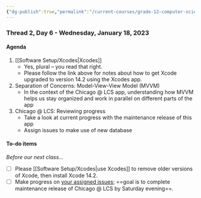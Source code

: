 ```yaml
---
{"dg-publish":true,"permalink":"/current-courses/grade-12-computer-science/thread-2/day-6/","dgHomeLink":false}
---
```


### Thread 2, Day 6 - Wednesday, January 18, 2023
#### Agenda

1. [[Software Setup/Xcodes|Xcodes]]
	- Yes, plural – you read that right.
	- Please follow the link above for notes about how to get Xcode upgraded to version 14.2 using the Xcodes app.	  
2. Separation of Concerns: Model-View-View Model (MVVM)
	- In the context of the Chicago @ LCS app, understanding how MVVM helps us stay organized and work in parallel on different parts of the app
3. Chicago @ LCS: Reviewing progress
	- Take a look at current progress with the maintenance release of this app
	- Assign issues to make use of new database
	  	   
#### To-do items

*Before our next class...*

- [ ] Please [[Software Setup/Xcodes|use Xcodes]] to remove older versions of Xcode, then install Xcode 14.2.
- [ ] Make progress on [your assigned issues](https://github.com/lcs-apps/Chicago-HSE-LCS/issues); ==goal is to complete maintenance release of Chicago @ LCS by Saturday evening==.
